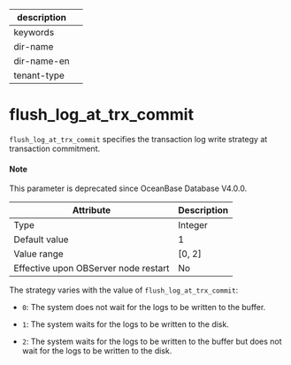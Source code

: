 |description||
|---|---|
|keywords||
|dir-name||
|dir-name-en||
|tenant-type||

flush_log_at_trx_commit
============================================

`flush_log_at_trx_commit` specifies the transaction log write strategy at transaction commitment.

<main id="notice" type='explain'>
  <h4>Note</h4>
  <p>This parameter is deprecated since OceanBase Database V4.0.0. </p>
</main>

| **Attribute** | **Description** |
|------------------|----------|
| Type | Integer |
| Default value | 1 |
| Value range | \[0, 2\] |
| Effective upon OBServer node restart | No |




The strategy varies with the value of `flush_log_at_trx_commit`:

* `0`: The system does not wait for the logs to be written to the buffer.



* `1`: The system waits for the logs to be written to the disk.



* `2`: The system waits for the logs to be written to the buffer but does not wait for the logs to be written to the disk.





